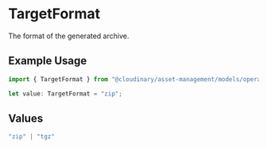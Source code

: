 # TargetFormat

The format of the generated archive.

## Example Usage

```typescript
import { TargetFormat } from "@cloudinary/asset-management/models/operations";

let value: TargetFormat = "zip";
```

## Values

```typescript
"zip" | "tgz"
```
